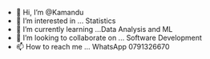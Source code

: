 - 👋 Hi, I’m @Kamandu
- 👀 I’m interested in ... Statistics
- 🌱 I’m currently learning ...Data Analysis and ML
- 💞️ I’m looking to collaborate on ... Software Development
- 📫 How to reach me ... WhatsApp 0791326670


<!---
Kamandu/Kamandu is a ✨ special ✨ repository because its `README.md` (this file) appears on your GitHub profile.
You can click the Preview link to take a look at your changes.
--->
